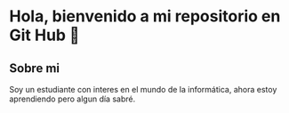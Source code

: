 <h1 aling="center">Hola, bienvenido a mi repositorio en Git Hub 👋</h1>

<h2>Sobre mi</h2>

Soy un estudiante con interes en el mundo de la informática, ahora estoy aprendiendo pero algun día sabré.
<!--
**Osc57/Osc57** is a ✨ _special_ ✨ repository because its `README.md` (this file) appears on your GitHub profile.

Here are some ideas to get you started:

- 🔭 I’m currently working on ...
- 🌱 I’m currently learning ...
- 👯 I’m looking to collaborate on ...
- 🤔 I’m looking for help with ...
- 💬 Ask me about ...
- 📫 How to reach me: ...
- 😄 Pronouns: ...
- ⚡ Fun fact: ...
-->
